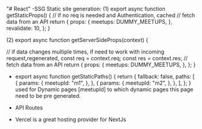 "# React"
-SSG Static site generation:
(1) export async function getStaticProps() {
// if no req is needed and Authentication, cached
// fetch data from an API
return {
props: {
meetups: DUMMY_MEETUPS,
},
revalidate: 10,
};
}

(2) export async function getServerSideProps(context) {

// if data changes multiple times, if need to work with incoming request,regenerated,
const req = context.req;
const res = context.res;
// fetch data from an API
return {
props: {
meetups: DUMMY_MEETUPS,
},
};
}

- export async function getStaticPaths() {
  return {
  fallback: false,
  paths: [
  {
  params: {
  meetupId: "m1",
  },
  },
  {
  params: {
  meetupId: "m2",
  },
  },
  ],
  };
  } used for Dynamic pages [meetupId] to which dynamic pages this page need to be pre generated.

- API Routes

- Vercel is a great hosting provider for NextJs
